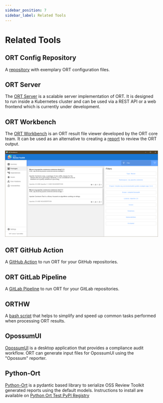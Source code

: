 ```yaml
---
sidebar_position: 7
sidebar_label: Related Tools
---
```


# Related Tools

## ORT Config Repository

A [repository](https://github.com/oss-review-toolkit/ort-config) with exemplary ORT configuration files.

## ORT Server

The [ORT Server](https://github.com/eclipse-apoapsis/ort-server) is a scalable server implementation of ORT.
It is designed to run inside a Kubernetes cluster and can be used via a REST API or a web frontend which is currently under development.

## ORT Workbench

The [ORT Workbench](https://github.com/oss-review-toolkit/ort-workbench) is an ORT result file viewer developed by the ORT core team.
It can be used as an alternative to creating a [report](tools/reporter.md) to review the ORT output.

![Screenshot](https://github.com/oss-review-toolkit/ort-workbench/raw/main/assets/screenshot.png)

## ORT GitHub Action

A [GitHub Action](https://github.com/oss-review-toolkit/ort-ci-github-action) to run ORT for your GitHub repositories.

## ORT GitLab Pipeline

A [GitLab Pipeline](https://github.com/oss-review-toolkit/ort-gitlab-ci) to run ORT for your GitLab repositories.

## ORTHW

A [bash script](https://github.com/oss-review-toolkit/orthw) that helps to simplify and speed up common tasks performed when processing ORT results.

## OpossumUI

[OpossumUI](https://github.com/opossum-tool/OpossumUI) is a desktop application that provides a compliance audit workflow.
ORT can generate input files for OpossumUI using the "Opossum" reporter.

## Python-Ort

[Python-Ort](https://github.com/heliocastro/python-ort) is a pydantic based library to serialize OSS Review Toolkit generated reports using the default models. Instructions to install are available on [Python Ort Test PyPI Registry](https://test.pypi.org/project/python-ort/)
